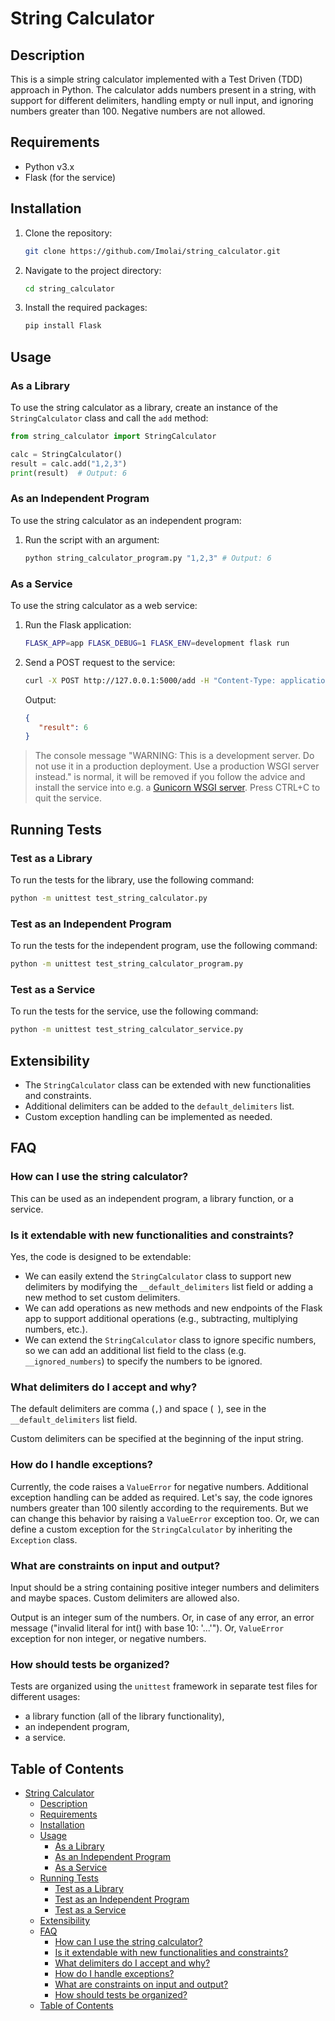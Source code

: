 # String Calculator

## Description

This is a simple string calculator implemented with a Test Driven (TDD) approach in Python.
The calculator adds numbers present in a string, with support for different delimiters, handling
empty or null input, and ignoring numbers greater than 100. Negative numbers are not allowed.

## Requirements

- Python v3.x
- Flask (for the service)

## Installation

1. Clone the repository:

   ```sh
   git clone https://github.com/Imolai/string_calculator.git
   ```

2. Navigate to the project directory:

   ```sh
   cd string_calculator
   ```

3. Install the required packages:

   ```sh
   pip install Flask
   ```

## Usage

### As a Library

To use the string calculator as a library, create an instance of the `StringCalculator` class and
call the `add` method:

```python
from string_calculator import StringCalculator

calc = StringCalculator()
result = calc.add("1,2,3")
print(result)  # Output: 6
```

### As an Independent Program

To use the string calculator as an independent program:

1. Run the script with an argument:

   ```sh
   python string_calculator_program.py "1,2,3" # Output: 6
   ```

### As a Service

To use the string calculator as a web service:

1. Run the Flask application:

   ```sh
   FLASK_APP=app FLASK_DEBUG=1 FLASK_ENV=development flask run
   ```

2. Send a POST request to the service:

   ```sh
   curl -X POST http://127.0.0.1:5000/add -H "Content-Type: application/json" -d '{"numbers": "1,2,3"}'
   ```

   Output:

   ```json
   {
      "result": 6
   }
   ```

> The console message "WARNING: This is a development server. Do not use it in a production
> deployment. Use a production WSGI server instead." is normal, it will be removed if you follow the
> advice and install the service into e.g. a [Gunicorn WSGI server](https://gunicorn.org/). Press
> CTRL+C to quit the service.

## Running Tests

### Test as a Library

To run the tests for the library, use the following command:

```sh
python -m unittest test_string_calculator.py
```

### Test as an Independent Program

To run the tests for the independent program, use the following command:

```sh
python -m unittest test_string_calculator_program.py
```

### Test as a Service

To run the tests for the service, use the following command:

```sh
python -m unittest test_string_calculator_service.py
```

## Extensibility

- The `StringCalculator` class can be extended with new functionalities and constraints.
- Additional delimiters can be added to the `default_delimiters` list.
- Custom exception handling can be implemented as needed.

## FAQ

### How can I use the string calculator?

This can be used as an independent program, a library function, or a service.

### Is it extendable with new functionalities and constraints?

Yes, the code is designed to be extendable:

- We can easily extend the `StringCalculator` class to support new delimiters by modifying the
  `__default_delimiters` list field or adding a new method to set custom delimiters.
- We can add operations as new methods and new endpoints of the Flask app to support additional
  operations (e.g., subtracting, multiplying numbers, etc.).
- We can extend the `StringCalculator` class to ignore specific numbers, so we can add an additional
  list field to the class (e.g. `__ignored_numbers`) to specify the numbers to be ignored.

### What delimiters do I accept and why?

The default delimiters are comma (`,`) and space (` `), see in the `__default_delimiters` list
field.

Custom delimiters can be specified at the beginning of the input string.

### How do I handle exceptions?

Currently, the code raises a `ValueError` for negative numbers. Additional exception handling can be
added as required. Let's say, the code ignores numbers greater than 100 silently according to the
requirements. But we can change this behavior by raising a `ValueError` exception too. Or, we can
define a custom exception for the `StringCalculator` by inheriting the `Exception` class.

### What are constraints on input and output?

Input should be a string containing positive integer numbers and delimiters and maybe spaces. Custom
delimiters are allowed also.

Output is an integer sum of the numbers. Or, in case of any error, an error message ("invalid
literal for int() with base 10: '...'"). Or, `ValueError` exception for non integer, or negative
numbers.

### How should tests be organized?

Tests are organized using the `unittest` framework in separate test files for different usages:

- a library function (all of the library functionality),
- an independent program,
- a service.

## Table of Contents

- [String Calculator](#string-calculator)
  - [Description](#description)
  - [Requirements](#requirements)
  - [Installation](#installation)
  - [Usage](#usage)
    - [As a Library](#as-a-library)
    - [As an Independent Program](#as-an-independent-program)
    - [As a Service](#as-a-service)
  - [Running Tests](#running-tests)
    - [Test as a Library](#test-as-a-library)
    - [Test as an Independent Program](#test-as-an-independent-program)
    - [Test as a Service](#test-as-a-service)
  - [Extensibility](#extensibility)
  - [FAQ](#faq)
    - [How can I use the string calculator?](#how-can-i-use-the-string-calculator)
    - [Is it extendable with new functionalities and constraints?](#is-it-extendable-with-new-functionalities-and-constraints)
    - [What delimiters do I accept and why?](#what-delimiters-do-i-accept-and-why)
    - [How do I handle exceptions?](#how-do-i-handle-exceptions)
    - [What are constraints on input and output?](#what-are-constraints-on-input-and-output)
    - [How should tests be organized?](#how-should-tests-be-organized)
  - [Table of Contents](#table-of-contents)

